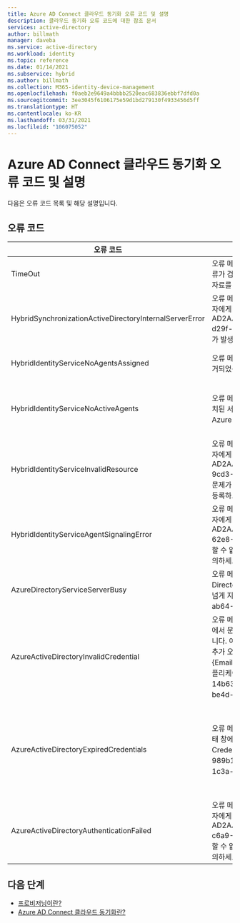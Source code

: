 ```yaml
---
title: Azure AD Connect 클라우드 동기화 오류 코드 및 설명
description: 클라우드 동기화 오류 코드에 대한 참조 문서
services: active-directory
author: billmath
manager: daveba
ms.service: active-directory
ms.workload: identity
ms.topic: reference
ms.date: 01/14/2021
ms.subservice: hybrid
ms.author: billmath
ms.collection: M365-identity-device-management
ms.openlocfilehash: f0aeb2e9649a4bbbb2520eac683836ebbf7dfd0a
ms.sourcegitcommit: 3ee3045f6106175e59d1bd279130f4933456d5ff
ms.translationtype: HT
ms.contentlocale: ko-KR
ms.lasthandoff: 03/31/2021
ms.locfileid: "106075052"
---
```

# <a name="azure-ad-connect-cloud-sync-error-codes-and-descriptions"></a>Azure AD Connect 클라우드 동기화 오류 코드 및 설명
다음은 오류 코드 목록 및 해당 설명입니다.


## <a name="error-codes"></a>오류 코드

|오류 코드|세부 정보|시나리오|해결 방법|
|-----|-----|-----|-----|
|TimeOut|오류 메시지: 온-프레미스 에이전트에 연결하고 구성을 동기화 할 때 요청 시간 초과 오류가 검색되었습니다. 클라우드 동기화 에이전트와 관련된 추가 문제는 문제 해결 참고 자료를 참조하세요.|HIS 요청 시간이 초과되었습니다. 현재 시간 제한 값은 10분입니다.|[문제 해결 참고 자료](how-to-troubleshoot.md)를 참조하십시오.|
|HybridSynchronizationActiveDirectoryInternalServerError|오류 메시지: 이 지점에서 이 요청을 처리할 수 없습니다. 이 문제가 지속되면 지원 담당자에게 연락한 후 작업 식별자를 제공하세요(작업 식별자: AD2AADProvisioning.30b500eaf9c643b2b78804e80c1421fe.5c291d3c-d29f-4570-9d6b-f0c2fa3d5926). 추가 정보: HTTP 요청을 처리하는 동안 예외가 발생했습니다. |검색 요청에 대해 SCIM 요청에서 받은 매개 변수를 처리할 수 없습니다.|자세한 내용은 이 예외의 'Response' 속성에서 반환된 HTTP 응답을 참조하세요.|
|HybridIdentityServiceNoAgentsAssigned|오류 메시지: 동기화하려는 도메인의 활성 에이전트를 찾을 수 없습니다. 에이전트가 제거되었는지 확인하세요. 제거되었다면, 해당 에이전트를 다시 설치하십시오.|실행 중인 에이전트가 없습니다. 에이전트가 제거된 것 같습니다. 새 에이전트 등록|"이 경우 포털에서 도메인에 할당된 에이전트는 표시되지 않습니다.|
|HybridIdentityServiceNoActiveAgents|오류 메시지: 동기화하려는 도메인의 활성 에이전트를 찾을 수 없습니다. 에이전트가 설치된 서버로 이동하여 에이전트가 실행되고 있는지 확인하고, 서비스에서 "Microsoft Azure AD Cloud Sync Agent"가 실행되고 있는지 확인하십시오.|"에이전트가 ServiceBus 엔드포인트를 수신 대기하지 않습니다. [에이전트가 Service Bus에 대한 연결을 허용하지 않는 방화벽 뒤에 있습니다.](../../active-directory/manage-apps/application-proxy-configure-connectors-with-proxy-servers.md#use-the-outbound-proxy-server)|
|HybridIdentityServiceInvalidResource|오류 메시지: 이 지점에서 이 요청을 처리할 수 없습니다. 이 문제가 지속되면 지원 담당자에게 연락한 후 작업 식별자를 제공하세요(작업 식별자: AD2AADProvisioning.3a2a0d8418f34f54a03da5b70b1f7b0c.d583d090-9cd3-4d0a-aee6-8d666658c3e9). 추가 정보: 클라우드 동기화를 설정하는 데 문제가 있는 것 같습니다. 온-프레미스 AD 도메인에 클라우드 동기화 에이전트를 다시 등록하고 Azure Portal에서 구성을 다시 시작하세요.|리소스 이름을 설정하여 HIS가 연락할 담당 에이전트를 알도록 해야 합니다.|온-프레미스 AD 도메인에 클라우드 동기화 에이전트를 다시 등록하고 Azure Portal에서 구성을 다시 시작하세요.|
|HybridIdentityServiceAgentSignalingError|오류 메시지: 이 지점에서 이 요청을 처리할 수 없습니다. 이 문제가 지속되면 지원 담당자에게 연락한 후 작업 식별자를 제공하세요(작업 식별자: AD2AADProvisioning.92d2e8750f37407fa2301c9e52ad7e9b.efb835ef-62e8-42e3-b495-18d5272eb3f9). 추가 세부 정보: 이 지점에서 이 요청을 처리할 수 없습니다. 이 문제가 지속되면, 구성의 상태 창에서 작업 ID로 지원 담당자에게 문의하세요.|Service Bus가 에이전트에 메시지를 보낼 수 없습니다. Service Bus의 작동이 중단되었거나 에이전트가 응답하지 않을 수 있습니다.|이 문제가 지속되면, 구성의 상태 창에서 작업 ID로 지원 담당자에게 문의하세요.|
|AzureDirectoryServiceServerBusy|오류 메시지: 오류가 발생했습니다. 오류 코드: 81. 오류 설명: Azure Active Directory 현재 사용 중입니다. 이 작업은 자동으로 다시 시도됩니다. 이 문제가 24시간 넘게 지속되면 기술 지원 서비스에 문의하세요. 추적 ID: 8a4ab3b5-3664-4278-ab64-9cff37fd3f4f 서버 이름:|Azure Active Directory 현재 사용 중입니다.|이 문제가 24시간 넘게 지속되면 기술 지원 서비스에 문의하세요.|
|AzureActiveDirectoryInvalidCredential|오류 메시지: Azure AD Connect Cloud Sync를 실행하는 데 사용되는 서비스 계정에서 문제를 발견했습니다. [여기](./how-to-troubleshoot.md)의 지침에 따라 클라우드 서비스 계정을 복구할 수 있습니다. 이 오류가 지속되면, 구성의 상태 창에서 작업 ID로 지원 담당자에게 문의하세요. 추가 오류 세부 정보: CredentialsInvalid AADSTS50034: 사용자 계정 {EmailHidden}이 (가) skydrive365.onmicrosoft.com 디렉터리에 없습니다. 이 애플리케이션에 로그인하려면 디렉터리에 계정을 추가해야 합니다. 추적 ID: 14b63033-3bc9-4bd4-b871-5eb4b3500200 상관 관계 ID: 57d93ed1-be4d-483c-997c-a3b6f03deb00 타임스탬프: 2021-01-12 21:08:29Z |이 오류는 동기화 서비스 계정 ADToAADSyncServiceAccount가 테넌트에 존재하지 않는 경우에 throw됩니다. 계정을 실수로 삭제하는 것이 원인일 수 있습니다.|[Repair-AADCloudSyncToolsAccount](reference-powershell.md#repair-aadcloudsynctoolsaccount)를 사용하여 서비스 계정을 수정합니다.|
|AzureActiveDirectoryExpiredCredentials|오류 메시지: 이 지점에서 이 요청을 처리할 수 없습니다. 이 문제가 지속되면, 구성의 상태 창에서 작업 ID로 지원 담당자에게 문의하세요. 추가 오류 세부 정보: CredentialsExpired AADSTS50055: 암호가 만료되었습니다. 추적 ID: 989b1841-dbe5-49c9-ab6c-9aa25f7b0e00 상관 관계 ID: 1c69b196-1c3a-4381-9187-c84747807155 타임스탬프: 2021-01-12 20:59:31Z | 응답 상태 코드가 성공을 나타내지 않습니다(401, 권한 없음).<br> AAD Sync 서비스 계정 자격 증명이 만료되었습니다.|https://go.microsoft.com/fwlink/?linkid=2150988 의 지침에 따라 클라우드 서비스 계정을 복구할 수 있습니다. 이 오류가 지속되면, 구성의 상태 창에서 작업 ID로 지원 담당자에게 문의하세요.  추가 오류 세부 정보: 관리 Azure Active Directory 테넌트 자격 증명이 만료된 OAuth 토큰과 교환되었습니다."|
|AzureActiveDirectoryAuthenticationFailed|오류 메시지: 이 지점에서 이 요청을 처리할 수 없습니다. 이 문제가 지속되면 지원 담당자에게 연락한 후 작업 식별자를 제공하세요(작업 식별자: AD2AADProvisioning.60b943e88f234db2b887f8cb91dee87c.707be0d2-c6a9-405d-a3b9-de87761dc3ac). 추가 세부 정보: 이 지점에서 이 요청을 처리할 수 없습니다. 이 문제가 지속되면, 구성의 상태 창에서 작업 ID로 지원 담당자에게 문의하세요. 추가 오류 세부 정보: UnexpectedError.|알 수 없는 오류입니다.|이 문제가 지속되면, 구성의 상태 창에서 작업 ID로 지원 담당자에게 문의하세요.|

## <a name="next-steps"></a>다음 단계 

- [프로비저닝이란?](what-is-provisioning.md)
- [Azure AD Connect 클라우드 동기화란?](what-is-cloud-sync.md)
